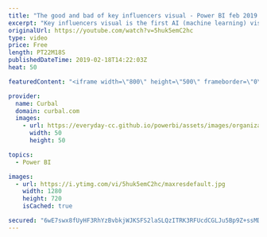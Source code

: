 ```yaml
---
title: "The good and bad of key influencers visual - Power BI feb 2019 update"
excerpt: "Key influencers visual is the first AI (machine learning) visualization to be released in Power BI and we are going to review it here in more dept and I will give you my opinion on the good and the bad this new visualization has to offer for us.  Make sure you check out Microsoft documentation for more"
originalUrl: https://youtube.com/watch?v=5huk5emC2hc
type: video
price: Free
length: PT22M18S
publishedDateTime: 2019-02-18T14:22:03Z
heat: 50

featuredContent: "<iframe width=\"800\" height=\"500\" frameborder=\"0\" src=\"https://www.youtube.com/embed/5huk5emC2hc\" allow=\"accelerometer; autoplay; encrypted-media; gyroscope; picture-in-picture\" allowfullscreen></iframe>"

provider:
  name: Curbal
  domain: curbal.com
  images:
    - url: https://everyday-cc.github.io/powerbi/assets/images/organizations/curbal.com-50x50.jpg
      width: 50
      height: 50

topics:
  - Power BI

images:
  - url: https://i.ytimg.com/vi/5huk5emC2hc/maxresdefault.jpg
    width: 1280
    height: 720
    isCached: true

secured: "6wE7swx8fUyHF3RhYzBvbkjWJKSFS2laSLQzITRK3RFUcdCGLJu5Bp9Z+ssMDKBrkN/AQmkcbhafqTKZMGfbD7nCLCu6TDlsmZitkCiPYleHD/iIfjxBojaLk0PhG9VrdmqmrM2bY4Tdoqd2BLAdadrLi3WePTo1OIZcsZnHRUUParggHXuuktZ0rAziXw/AbVk8j9GUd+fnv8JtPhDoQzgMZfI7aLcj1SaVwkK1+Vqfqb5Go8madKx5OSIwlLAnyMICBJeY1XesVmmcb2VuqHYkIRYS76ON6m4zOCPYvCb1GYykLWeWjwVZ+xsSMOQB8OTYVSh53ORddigu3U9Rf7LCAgaGlXTfKPhYZkW89+2MyXZt5qrwb2YPo2gcBtIBOxv34Mvpbkde7pH7kixkuQImW6Z6nRSuzeiCF6YhU00=;B7xAUU9VyPdALZHHM6DfZg=="
---
```


